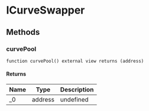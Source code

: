 # ICurveSwapper









## Methods

### curvePool

```solidity
function curvePool() external view returns (address)
```






#### Returns

| Name | Type | Description |
|---|---|---|
| _0 | address | undefined |




